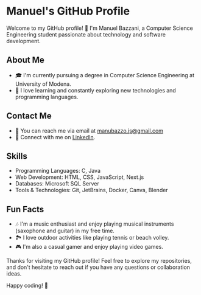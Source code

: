 # Manuel's GitHub Profile

Welcome to my GitHub profile! 👋 I'm Manuel Bazzani, a Computer Science Engineering student passionate about technology and software development.

## About Me

- 🎓 I'm currently pursuing a degree in Computer Science Engineering at University of Modena.
- 🌱 I love learning and constantly exploring new technologies and programming languages.

## Contact Me

- 📧 You can reach me via email at manubazzo.js@gmail.com
- 💼 Connect with me on [LinkedIn](https://www.linkedin.com/in/manuel-bazzani-b15a50254/).

## Skills

- Programming Languages: C, Java
- Web Development: HTML, CSS, JavaScript, Next.js
- Databases: Microsoft SQL Server
- Tools & Technologies: Git, JetBrains, Docker, Canva, Blender

## Fun Facts

- 🎶 I'm a music enthusiast and enjoy playing musical instruments (saxophone and guitar) in my free time.
- 🏞️ I love outdoor activities like playing tennis or beach volley.
- 🎮 I'm also a casual gamer and enjoy playing video games.

Thanks for visiting my GitHub profile! Feel free to explore my repositories, and don't hesitate to reach out if you have any questions or collaboration ideas.

Happy coding! 🚀
